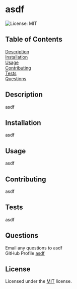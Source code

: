 # asdf
![License: MIT](https://img.shields.io/badge/License-MIT-yellow.svg)
## Table of Contents

[Description](#Description)<br/>
[Installation](#Installation)<br/>
[Usage](#Usage)<br/>
[Contributing](#Contributing)<br/>
[Tests](#Tests)<br/>
[Questions](#Questions)<br/>

## Description
asdf

## Installation
asdf

## Usage
asdf

## Contributing
asdf

## Tests
asdf

## Questions
Email any questions to asdf <br/>
GitHub Profile [asdf](github.com/asdf)

  ## License
  Licensed under the [MIT](https://opensource.org/licenses/MIT) license.

